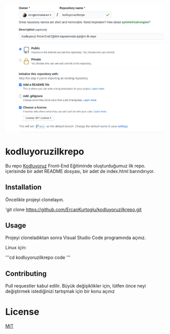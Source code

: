 
![Görsel](github.png)

# kodluyoruzilkrepo
Bu repo [Kodluyoruz]() Front-End Eğitiminde oluşturduğumuz ilk repo. içerisinde bir adet README dosyası, bir adet de index.html barındırıyor.

## Installation

Öncelikle projeyi clonelayın.

'git clone https://github.com/ErcanKurtoglu/kodluyoruzilkrepo.git

## Usage

Projeyi cloneladıktan sonra Visual Studio Code programında açınız.

Linux için:

'''cd kodluyoruzilkrepo
code
'''

## Contributing
Pull requestler kabul edilir. Büyük değişiklikler için, lütfen önce neyi değiştirmek istediğinizi tartışmak için bir konu açınız

# License

[MIT]()